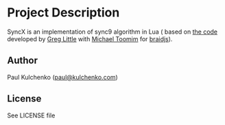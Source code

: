 # Project Description

SyncX is an implementation of sync9 algorithm in Lua (
based on [the code](https://github.com/braid-org/braidjs/blob/master/kernel/algorithms/mergeables/sync9.js)
developed by [Greg Little](https://github.com/dglittle) with [Michael Toomim](https://github.com/toomim)
for [braidjs](https://github.com/braid-org/braidjs/)).

## Author

Paul Kulchenko (paul@kulchenko.com)

## License

See LICENSE file

